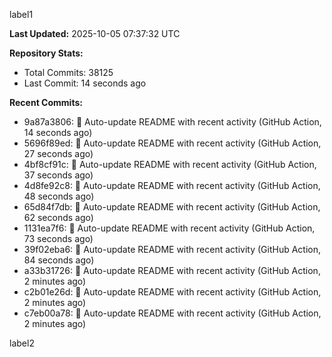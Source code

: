 
label1 
<!-- ACTIVITY_START -->
**Last Updated:** 2025-10-05 07:37:32 UTC

**Repository Stats:**
- Total Commits: 38125
- Last Commit: 14 seconds ago

**Recent Commits:**
- 9a87a3806: 🤖 Auto-update README with recent activity (GitHub Action, 14 seconds ago)
- 5696f89ed: 🤖 Auto-update README with recent activity (GitHub Action, 27 seconds ago)
- 4bf8cf91c: 🤖 Auto-update README with recent activity (GitHub Action, 37 seconds ago)
- 4d8fe92c8: 🤖 Auto-update README with recent activity (GitHub Action, 48 seconds ago)
- 65d84f7db: 🤖 Auto-update README with recent activity (GitHub Action, 62 seconds ago)
- 1131ea7f6: 🤖 Auto-update README with recent activity (GitHub Action, 73 seconds ago)
- 39f02eba6: 🤖 Auto-update README with recent activity (GitHub Action, 84 seconds ago)
- a33b31726: 🤖 Auto-update README with recent activity (GitHub Action, 2 minutes ago)
- c2b01e26d: 🤖 Auto-update README with recent activity (GitHub Action, 2 minutes ago)
- c7eb00a78: 🤖 Auto-update README with recent activity (GitHub Action, 2 minutes ago)
<!-- ACTIVITY_END -->

label2
